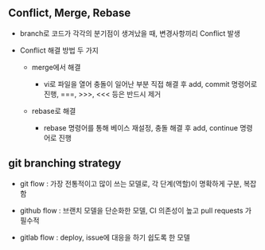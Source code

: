 ## Conflict, Merge, Rebase

  - branch로 코드가 각각의 분기점이 생겨났을 때, 변경사항끼리 Conflict 발생

  - Conflict 해결 방법 두 가지
    - merge에서 해결
      - vi로 파일을 열어 충돌이 일어난 부분 직접 해결 후 add, commit 명령어로 진행, ===, >>>, <<< 등은 반드시 제거

    - rebase로 해결
      - rebase 명령어를 통해 베이스 재설정, 충돌 해결 후 add, continue 명령어로 진행

## git branching strategy

  - git flow : 가장 전통적이고 많이 쓰는 모델로, 각 단계(역할)이 명확하게 구분, 복잡함

  - github flow : 브랜치 모델을 단순화한 모델, CI 의존성이 높고 pull requests 가 필수적

  - gitlab flow : deploy, issue에 대응을 하기 쉽도록 한 모델

## 
